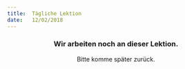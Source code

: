 ```yaml
---
title:  Tägliche Lektion
date:   12/02/2018
---
```


### <center>Wir arbeiten noch an dieser Lektion.</center>
<center>Bitte komme später zurück.</center>